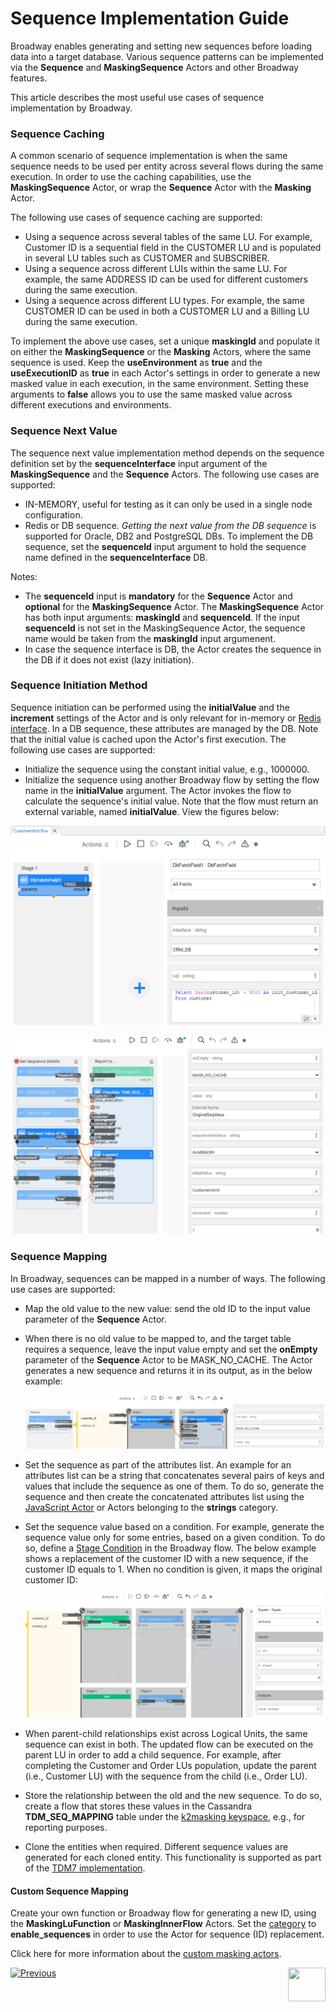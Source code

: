 # Sequence Implementation Guide

Broadway enables generating and setting new sequences before loading data into a target database. Various sequence patterns can be implemented via the **Sequence** and **MaskingSequence** Actors and other Broadway features.

This article describes the most useful use cases of sequence implementation by Broadway. 

### Sequence Caching

A common scenario of sequence implementation is when the same sequence needs to be used per entity across several flows during the same execution. In order to use the caching capabilities, use the **MaskingSequence** Actor, or wrap the **Sequence** Actor with the **Masking** Actor. 

The following use cases of sequence caching are supported:

* Using a sequence across several tables of the same LU. For example, Customer ID is a sequential field in the CUSTOMER LU and is populated in several LU tables such as CUSTOMER and SUBSCRIBER. 
* Using a sequence across different LUIs within the same LU. For example, the same ADDRESS ID can be used for different customers during the same execution.
* Using a sequence across different LU types. For example, the same CUSTOMER ID can be used in both a CUSTOMER LU and a Billing LU during the same execution.

To implement the above use cases, set a unique **maskingId** and populate it on either the **MaskingSequence** or the **Masking** Actors, where the same sequence is used. Keep the **useEnvironment** as **true** and the **useExecutionID** as **true** in each Actor's settings in order to generate a new masked value in each execution, in the same environment. Setting these arguments to **false** allows you to use the same masked value across different executions and environments.

### Sequence Next Value

The sequence next value implementation method depends on the sequence definition set by the **sequenceInterface** input argument of the **MaskingSequence** and the **Sequence** Actors. The following use cases are supported:

* IN-MEMORY, useful for testing as it can only be used in a single node configuration.
* Redis or DB sequence. *Getting the next value from the DB sequence* is supported for Oracle, DB2 and PostgreSQL DBs. To implement the DB sequence, set the **sequenceId** input argument to hold the sequence name defined in the **sequenceInterface** DB. 

Notes: 
  - The **sequenceId** input is **mandatory** for the **Sequence** Actor and **optional** for the **MaskingSequence** Actor. The **MaskingSequence** Actor has both input arguments: **maskingId** and **sequenceId**.  If the input **sequenceId** is not set in the MaskingSequence Actor, the sequence name would be taken from the **maskingId** input argumenent. 
  - In case the sequence interface is DB, the Actor creates the sequence in the DB if it does not exist (lazy initiation).


### Sequence Initiation Method

Sequence initiation can be performed using the **initialValue** and the **increment** settings of the Actor and is only relevant for in-memory or [Redis interface](/articles/24_non_DB_interfaces/09_redis_interface.md). In a DB sequence, these attributes are managed by the DB. Note that the initial value is cached upon the Actor's first execution. The following use cases are supported:

* Initialize the sequence using the constant initial value, e.g., 1000000.
* Initialize the sequence using another Broadway flow by setting the flow name in the **initialValue** argument. The Actor invokes the flow to calculate the sequence's initial value. Note that the flow must return an external variable, named **initialValue**. View the figures below: 

![image](../images/init_seq_flow_example.png)

![image](../images/init_seq_flow_example_2.png)

### Sequence Mapping

In Broadway, sequences can be mapped in a number of ways. The following use cases are supported:

* Map the old value to the new value: send the old ID to the input value parameter of the **Sequence** Actor. 

* When there is no old value to be mapped to, and the target table requires a sequence, leave the input value empty and set the **onEmpty** parameter of the **Sequence** Actor to be MASK_NO_CACHE. The Actor generates a new sequence and returns it in its output, as in the below example: 

  ![image](../images/99_actors_08_ex_new.PNG)

* Set the sequence as part of the attributes list. An example for an attributes list can be a string that concatenates several pairs of keys and values that include the sequence as one of them. To do so, generate the sequence and then create the concatenated attributes list using the [JavaScript Actor](01_javascript_actor.md) or Actors belonging to the **strings** category.

* Set the sequence value based on a condition. For example, generate the sequence value only for some entries, based on a given condition. To do so, define a [Stage Condition](../19_broadway_flow_stages.md#what-is-a-stage-condition) in the Broadway flow. The below example shows a replacement of the customer ID with a new sequence, if the customer ID equals to 1. When no condition is given, it maps the original customer ID: 

  ![image](../images/99_actors_08_ex_5.png)

*	When parent-child relationships exist across Logical Units, the same sequence can exist in both. The updated flow can be executed on the parent LU in order to add a child sequence. For example, after completing the Customer and Order LUs population, update the parent (i.e., Customer LU) with the sequence from the child (i.e., Order LU).

* Store the relationship between the old and the new sequence. To do so, create a flow that stores these values in the Cassandra **TDM_SEQ_MAPPING** table under the [k2masking keyspace](/articles/02_fabric_architecture/06_cassandra_keyspaces_for_fabric.md), e.g., for reporting purposes. 

* Clone the entities when required. Different sequence values are generated for each cloned entity. This functionality is supported as part of the [TDM7 implementation](/articles/TDM/tdm_implementation/02_tdm_implementation_flow.md). 

#### Custom Sequence Mapping

Create your own function or Broadway flow for generating a new ID, using the **MaskingLuFunction** or **MaskingInnerFlow** Actors. Set the [category](/articles/19_Broadway/actors/07_masking_and_sequence_actors.md#how-do-i-set-masking-input-arguments) to **enable_sequences** in order to use the Actor for sequence (ID) replacement.

Click here for more information about the [custom masking actors](/articles/26_fabric_security/06_data_masking.md#customized-masking-logic).

[![Previous](/articles/images/Previous.png)](07a_data_generators_actors.md)[<img align="right" width="60" height="54" src="/articles/images/Next.png">](09_MTable_actors.md)
